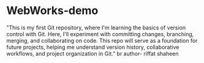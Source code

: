 # WebWorks-demo
 "This is my first Git repository, where I'm learning the basics of version control with Git. Here, I'll experiment with committing changes, branching, merging, and collaborating on code. This repo will serve as a foundation for future projects, helping me understand version history, collaborative workflows, and project organization in Git."
 br 
author- riffat shaheen
